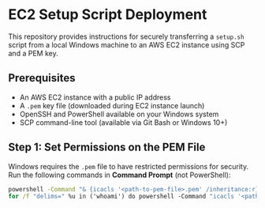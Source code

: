 # EC2 Setup Script Deployment

This repository provides instructions for securely transferring a `setup.sh` script from a local Windows machine to an AWS EC2 instance using SCP and a PEM key.

## Prerequisites

- An AWS EC2 instance with a public IP address
- A `.pem` key file (downloaded during EC2 instance launch)
- OpenSSH and PowerShell available on your Windows system
- SCP command-line tool (available via Git Bash or Windows 10+)

## Step 1: Set Permissions on the PEM File

Windows requires the `.pem` file to have restricted permissions for security. Run the following commands in **Command Prompt** (not PowerShell):

```cmd
powershell -Command "& {icacls '<path-to-pem-file>.pem' /inheritance:r}"
for /f "delims=" %u in ('whoami') do powershell -Command "icacls '<path-to-pem-file>.pem' /grant:r '%u:(R)'"
